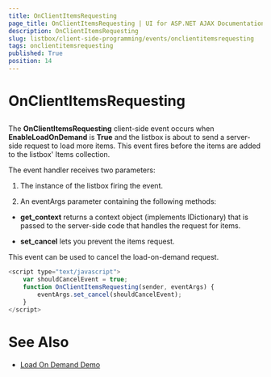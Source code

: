 ```yaml
---
title: OnClientItemsRequesting
page_title: OnClientItemsRequesting | UI for ASP.NET AJAX Documentation
description: OnClientItemsRequesting
slug: listbox/client-side-programming/events/onclientitemsrequesting
tags: onclientitemsrequesting
published: True
position: 14
---
```


# OnClientItemsRequesting

## 

The **OnClientItemsRequesting** client-side event occurs when **EnableLoadOnDemand** is **True** and the listbox is about to send a server-side request to load more items. This event fires before the items are added to the listbox' Items collection.

The event handler receives two parameters:

1. The instance of the listbox firing the event.

1. An eventArgs parameter containing the following methods:

* **get_context** returns a context object (implements IDictionary) that is passed to the server-side code that handles the request for items.

* **set_cancel** lets you prevent the items request.

This event can be used to cancel the load-on-demand request.

````JavaScript
<script type="text/javascript">
	var shouldCancelEvent = true;
	function OnClientItemsRequesting(sender, eventArgs) {
		eventArgs.set_cancel(shouldCancelEvent);
	}
</script>
````



# See Also

 * [Load On Demand Demo](http://demos.telerik.com/aspnet-ajax/listbox/examples/functionality/loadondemand/defaultcs.aspx)
